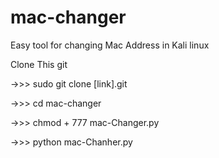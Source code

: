 # mac-changer
Easy tool for changing Mac Address in Kali linux




Clone This git 

->>> sudo git clone [link].git

->>> cd mac-changer

->>> chmod + 777 mac-Changer.py

->>> python mac-Chanher.py
